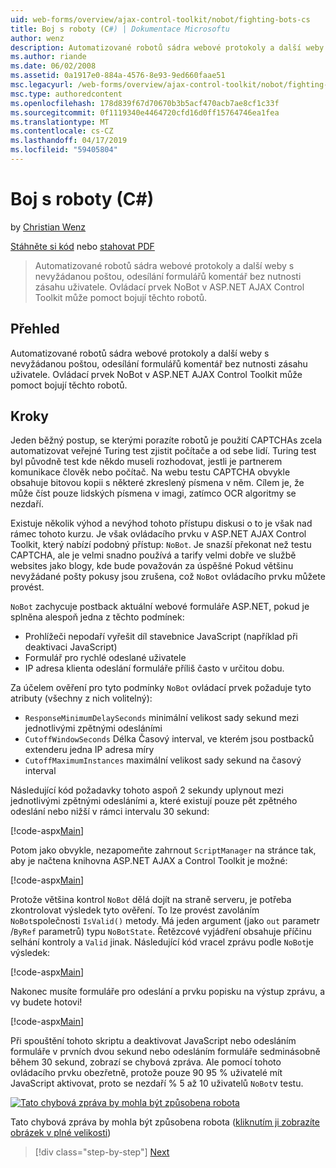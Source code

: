 ```yaml
---
uid: web-forms/overview/ajax-control-toolkit/nobot/fighting-bots-cs
title: Boj s roboty (C#) | Dokumentace Microsoftu
author: wenz
description: Automatizované robotů sádra webové protokoly a další weby s nevyžádanou poštou, odesílání formulářů komentář bez nutnosti zásahu uživatele. Ovládací prvek NoBot v Con technologie ASP.NET AJAX...
ms.author: riande
ms.date: 06/02/2008
ms.assetid: 0a1917e0-884a-4576-8e93-9ed660faae51
msc.legacyurl: /web-forms/overview/ajax-control-toolkit/nobot/fighting-bots-cs
msc.type: authoredcontent
ms.openlocfilehash: 178d839f67d70670b3b5acf470acb7ae8cf1c33f
ms.sourcegitcommit: 0f1119340e4464720cfd16d0ff15764746ea1fea
ms.translationtype: MT
ms.contentlocale: cs-CZ
ms.lasthandoff: 04/17/2019
ms.locfileid: "59405804"
---
```

# <a name="fighting-bots-c"></a>Boj s roboty (C#)

by [Christian Wenz](https://github.com/wenz)

[Stáhněte si kód](http://download.microsoft.com/download/9/3/f/93f8daea-bebd-4821-833b-95205389c7d0/NoBot0.cs.zip) nebo [stahovat PDF](http://download.microsoft.com/download/b/6/a/b6ae89ee-df69-4c87-9bfb-ad1eb2b23373/nobot0CS.pdf)

> Automatizované robotů sádra webové protokoly a další weby s nevyžádanou poštou, odesílání formulářů komentář bez nutnosti zásahu uživatele. Ovládací prvek NoBot v ASP.NET AJAX Control Toolkit může pomoct bojují těchto robotů.


## <a name="overview"></a>Přehled

Automatizované robotů sádra webové protokoly a další weby s nevyžádanou poštou, odesílání formulářů komentář bez nutnosti zásahu uživatele. Ovládací prvek NoBot v ASP.NET AJAX Control Toolkit může pomoct bojují těchto robotů.

## <a name="steps"></a>Kroky

Jeden běžný postup, se kterými porazíte robotů je použití CAPTCHAs zcela automatizovat veřejné Turing test zjistit počítače a od sebe lidí. Turing test byl původně test kde někdo museli rozhodovat, jestli je partnerem komunikace člověk nebo počítač. Na webu testu CAPTCHA obvykle obsahuje bitovou kopii s některé zkreslený písmena v něm. Cílem je, že může číst pouze lidských písmena v imagi, zatímco OCR algoritmy se nezdaří.

Existuje několik výhod a nevýhod tohoto přístupu diskusi o to je však nad rámec tohoto kurzu. Je však ovládacího prvku v ASP.NET AJAX Control Toolkit, který nabízí podobný přístup: `NoBot`. Je snazší překonat než testu CAPTCHA, ale je velmi snadno používá a tarify velmi dobře ve službě websites jako blogy, kde bude považován za úspěšné Pokud většinu nevyžádané pošty pokusy jsou zrušena, což `NoBot` ovládacího prvku můžete provést.

`NoBot` zachycuje postback aktuální webové formuláře ASP.NET, pokud je splněna alespoň jedna z těchto podmínek:

- Prohlížeči nepodaří vyřešit díl stavebnice JavaScript (například při deaktivaci JavaScript)
- Formulář pro rychlé odeslané uživatele
- IP adresa klienta odeslání formuláře příliš často v určitou dobu.

Za účelem ověření pro tyto podmínky `NoBot` ovládací prvek požaduje tyto atributy (všechny z nich volitelný):

- `ResponseMinimumDelaySeconds` minimální velikost sady sekund mezi jednotlivými zpětnými odesláními
- `CutoffWindowSeconds` Délka Časový interval, ve kterém jsou postbacků extenderu jedna IP adresa míry
- `CutoffMaximumInstances` maximální velikost sady sekund na časový interval

Následující kód požadavky tohoto aspoň 2 sekundy uplynout mezi jednotlivými zpětnými odesláními a, které existují pouze pět zpětného odeslání nebo nižší v rámci intervalu 30 sekund:

[!code-aspx[Main](fighting-bots-cs/samples/sample1.aspx)]

Potom jako obvykle, nezapomeňte zahrnout `ScriptManager` na stránce tak, aby je načtena knihovna ASP.NET AJAX a Control Toolkit je možné:

[!code-aspx[Main](fighting-bots-cs/samples/sample2.aspx)]

Protože většina kontrol `NoBot` dělá dojít na straně serveru, je potřeba zkontrolovat výsledek tyto ověření. To lze provést zavoláním `NoBot`společnosti `IsValid()` metody. Má jeden argument (jako `out` parametr /`ByRef` parametrů) typu `NoBotState`. Řetězcové vyjádření obsahuje příčinu selhání kontroly a `Valid` jinak. Následující kód vracel zprávu podle `NoBot`je výsledek:

[!code-aspx[Main](fighting-bots-cs/samples/sample3.aspx)]

Nakonec musíte formuláře pro odeslání a prvku popisku na výstup zprávu, a vy budete hotovi!

[!code-aspx[Main](fighting-bots-cs/samples/sample4.aspx)]

Při spouštění tohoto skriptu a deaktivovat JavaScript nebo odesláním formuláře v prvních dvou sekund nebo odesláním formuláře sedminásobně během 30 sekund, zobrazí se chybová zpráva. Ale pomocí tohoto ovládacího prvku obezřetně, protože pouze 90 95 % uživatelé mít JavaScript aktivovat, proto se nezdaří % 5 až 10 uživatelů `NoBot`v testu.


[![Tato chybová zpráva by mohla být způsobena robota](fighting-bots-cs/_static/image2.png)](fighting-bots-cs/_static/image1.png)

Tato chybová zpráva by mohla být způsobena robota ([kliknutím ji zobrazíte obrázek v plné velikosti](fighting-bots-cs/_static/image3.png))

> [!div class="step-by-step"]
> [Next](fighting-bots-vb.md)
